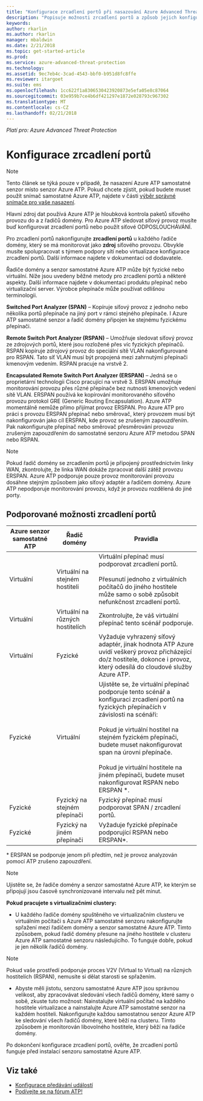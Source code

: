 ```yaml
---
title: "Konfigurace zrcadlení portů při nasazování Azure Advanced Threat Protection | Microsoft Docs"
description: "Popisuje možnosti zrcadlení portů a způsob jejich konfigurace pro Azure ATP"
keywords: 
author: rkarlin
ms.author: rkarlin
manager: mbaldwin
ms.date: 2/21/2018
ms.topic: get-started-article
ms.prod: 
ms.service: azure-advanced-threat-protection
ms.technology: 
ms.assetid: 9ec7eb4c-3cad-4543-bbf0-b951d8fc8ffe
ms.reviewer: itargoet
ms.suite: ems
ms.openlocfilehash: 1cc622f1a8306530423920873e5efa05e8c87064
ms.sourcegitcommit: 03e959b7ce4b6df421297e1872e028793c967302
ms.translationtype: MT
ms.contentlocale: cs-CZ
ms.lasthandoff: 02/21/2018
---
```

*Platí pro: Azure Advanced Threat Protection*



# <a name="configure-port-mirroring"></a>Konfigurace zrcadlení portů
> [!NOTE] 
> Tento článek se týká pouze v případě, že nasazení Azure ATP samostatné senzor místo senzor Azure ATP. Pokud chcete zjistit, pokud budete muset použít snímač samostatné Azure ATP, najdete v části [výběr správné snímače pro vaše nasazení](atp-capacity-planning.md#choosing-the-right-sensor-type-for-your-deployment).
 
Hlavní zdroj dat používá Azure ATP je hloubková kontrola paketů síťového provozu do a z řadičů domény. Pro Azure ATP sledovat síťový provoz musíte buď konfigurovat zrcadlení portů nebo použít síťové ODPOSLOUCHÁVÁNÍ.

Pro zrcadlení portů nakonfigurujte **zrcadlení portů** u každého řadiče domény, který se má monitorovat jako **zdroj** síťového provozu. Obvykle musíte spolupracovat s týmem podpory sítí nebo virtualizace konfigurace zrcadlení portů.
Další informace najdete v dokumentaci od dodavatele.

Řadiče domény a senzor samostatné Azure ATP může být fyzické nebo virtuální. Níže jsou uvedeny běžné metody pro zrcadlení portů a některé aspekty. Další informace najdete v dokumentaci produktu přepínač nebo virtualizační server. Výrobce přepínače může používat odlišnou terminologii.

**Switched Port Analyzer (SPAN)** – Kopíruje síťový provoz z jednoho nebo několika portů přepínače na jiný port v rámci stejného přepínače. I Azure ATP samostatné senzor a řadič domény připojen ke stejnému fyzickému přepínači.

**Remote Switch Port Analyzer (RSPAN)** – Umožňuje sledovat síťový provoz ze zdrojových portů, které jsou rozložené přes víc fyzických přepínačů. RSPAN kopíruje zdrojový provoz do speciální sítě VLAN nakonfigurované pro RSPAN. Tato síť VLAN musí být propojená mezi zahrnutými přepínači kmenovým vedením. RSPAN pracuje na vrstvě 2.

**Encapsulated Remote Switch Port Analyzer (ERSPAN)** – Jedná se o proprietární technologii Cisco pracující na vrstvě 3. ERSPAN umožňuje monitorování provozu přes různé přepínače bez nutnosti kmenových vedení sítě VLAN. ERSPAN používá ke kopírování monitorovaného síťového provozu protokol GRE (Generic Routing Encapsulation). Azure ATP momentálně nemůže přímo přijímat provoz ERSPAN. Pro Azure ATP pro práci s provozu ERSPAN přepínač nebo směrovač, který provozem musí být nakonfigurován jako cíl ERSPAN, kde provoz se zrušeným zapouzdřením. Pak nakonfigurujte přepínač nebo směrovač přesměrování provozu zrušeným zapouzdřením do samostatné senzoru Azure ATP metodou SPAN nebo RSPAN.

> [!NOTE]
> Pokud řadič domény se zrcadlením portů je připojený prostřednictvím linky WAN, zkontrolujte, že linka WAN dokáže zpracovat další zátěž provozu ERSPAN.
> Azure ATP podporuje pouze provoz monitorování provozu dosáhne stejným způsobem jako síťový adaptér a řadičem domény. Azure ATP nepodporuje monitorování provozu, když je provozu rozdělená do jiné porty.

## <a name="supported-port-mirroring-options"></a>Podporované možnosti zrcadlení portů

|Azure senzor samostatné ATP|Řadič domény|Pravidla|
|---------------|---------------------|------------------|
|Virtuální|Virtuální na stejném hostiteli|Virtuální přepínač musí podporovat zrcadlení portů.<br /><br />Přesunutí jednoho z virtuálních počítačů do jiného hostitele může samo o sobě způsobit nefunkčnost zrcadlení portů.|
|Virtuální|Virtuální na různých hostitelích|Zkontrolujte, že váš virtuální přepínač tento scénář podporuje.|
|Virtuální|Fyzické|Vyžaduje vyhrazený síťový adaptér, jinak hodnota ATP Azure uvidí veškerý provoz přicházející do/z hostitele, dokonce i provoz, který odesílá do cloudové služby Azure ATP.|
|Fyzické|Virtuální|Ujistěte se, že virtuální přepínač podporuje tento scénář a konfiguraci zrcadlení portů na fyzických přepínačích v závislosti na scénáři:<br /><br />Pokud je virtuální hostitel na stejném fyzickém přepínači, budete muset nakonfigurovat span na úrovni přepínače.<br /><br />Pokud je virtuální hostitele na jiném přepínači, budete muset nakonfigurovat RSPAN nebo ERSPAN &#42;.|
|Fyzické|Fyzický na stejném přepínači|Fyzický přepínač musí podporovat SPAN / zrcadlení portů.|
|Fyzické|Fyzický na jiném přepínači|Vyžaduje fyzické přepínače podporující RSPAN nebo ERSPAN&#42;.|
&#42; ERSPAN se podporuje jenom při předtím, než je provoz analyzován pomocí ATP zrušeno zapouzdření.

> [!NOTE]
> Ujistěte se, že řadiče domény a senzor samostatné Azure ATP, ke kterým se připojují jsou časově synchronizované intervalu než pět minut.

**Pokud pracujete s virtualizačními clustery:**

-   U každého řadiče domény spuštěného ve virtualizačním clusteru ve virtuálním počítači s Azure ATP samostatné senzoru nakonfigurujte spřažení mezi řadičem domény a senzor samostatné Azure ATP. Tímto způsobem, pokud řadič domény přesune na jiného hostitele v clusteru Azure ATP samostatné senzoru následujícího. To funguje dobře, pokud je jen několik řadičů domény.

 > [!NOTE]
 > Pokud vaše prostředí podporuje proces V2V (Virtual to Virtual) na různých hostitelích (RSPAN), nemusíte si dělat starosti se spřažením.
 
-   Abyste měli jistotu, senzoru samostatné Azure ATP jsou správnou velikost, aby zpracovávat sledování všech řadičů domény, které samy o sobě, zkuste tuto možnost: Nainstalujte virtuální počítač na každého hostitele virtualizace a nainstalujte Azure ATP samostatné senzor na každém hostiteli. Nakonfigurujte každou samostatnou senzor Azure ATP ke sledování všech řadičů domény, které běží na clusteru. Tímto způsobem je monitorován libovolného hostitele, který běží na řadiče domény.

Po dokončení konfigurace zrcadlení portů, ověřte, že zrcadlení portů funguje před instalací senzoru samostatné Azure ATP.

## <a name="see-also"></a>Viz také
- [Konfigurace předávání událostí](configure-event-forwarding.md)
- [Podívejte se na fórum ATP!](https://aka.ms/azureatpcommunity)